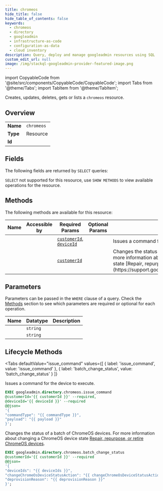 ```yaml
--- 
title: chromeos
hide_title: false
hide_table_of_contents: false
keywords:
  - chromeos
  - directory
  - googleadmin
  - infrastructure-as-code
  - configuration-as-data
  - cloud inventory
description: Query, deploy and manage googleadmin resources using SQL
custom_edit_url: null
image: /img/stackql-googleadmin-provider-featured-image.png
---
```


import CopyableCode from '@site/src/components/CopyableCode/CopyableCode';
import Tabs from '@theme/Tabs';
import TabItem from '@theme/TabItem';

Creates, updates, deletes, gets or lists a <code>chromeos</code> resource.

## Overview
<table><tbody>
<tr><td><b>Name</b></td><td><code>chromeos</code></td></tr>
<tr><td><b>Type</b></td><td>Resource</td></tr>
<tr><td><b>Id</b></td><td><CopyableCode code="googleadmin.directory.chromeos" /></td></tr>
</tbody></table>

## Fields

The following fields are returned by `SELECT` queries:

`SELECT` not supported for this resource, use `SHOW METHODS` to view available operations for the resource.


## Methods

The following methods are available for this resource:

<table>
<thead>
    <tr>
    <th>Name</th>
    <th>Accessible by</th>
    <th>Required Params</th>
    <th>Optional Params</th>
    <th>Description</th>
    </tr>
</thead>
<tbody>
<tr>
    <td><a href="#issue_command"><CopyableCode code="issue_command" /></a></td>
    <td><CopyableCode code="exec" /></td>
    <td><a href="#parameter-customerId"><code>customerId</code></a>, <a href="#parameter-deviceId"><code>deviceId</code></a></td>
    <td></td>
    <td>Issues a command for the device to execute.</td>
</tr>
<tr>
    <td><a href="#batch_change_status"><CopyableCode code="batch_change_status" /></a></td>
    <td><CopyableCode code="exec" /></td>
    <td><a href="#parameter-customerId"><code>customerId</code></a></td>
    <td></td>
    <td>Changes the status of a batch of ChromeOS devices. For more information about changing a ChromeOS device state [Repair, repurpose, or retire ChromeOS devices](https://support.google.com/chrome/a/answer/3523633).</td>
</tr>
</tbody>
</table>

## Parameters

Parameters can be passed in the `WHERE` clause of a query. Check the [Methods](#methods) section to see which parameters are required or optional for each operation.

<table>
<thead>
    <tr>
    <th>Name</th>
    <th>Datatype</th>
    <th>Description</th>
    </tr>
</thead>
<tbody>
<tr id="parameter-customerId">
    <td><CopyableCode code="customerId" /></td>
    <td><code>string</code></td>
    <td></td>
</tr>
<tr id="parameter-deviceId">
    <td><CopyableCode code="deviceId" /></td>
    <td><code>string</code></td>
    <td></td>
</tr>
</tbody>
</table>

## Lifecycle Methods

<Tabs
    defaultValue="issue_command"
    values={[
        { label: 'issue_command', value: 'issue_command' },
        { label: 'batch_change_status', value: 'batch_change_status' }
    ]}
>
<TabItem value="issue_command">

Issues a command for the device to execute.

```sql
EXEC googleadmin.directory.chromeos.issue_command 
@customerId='{{ customerId }}' --required, 
@deviceId='{{ deviceId }}' --required 
@@json=
'{
"commandType": "{{ commandType }}", 
"payload": "{{ payload }}"
}';
```
</TabItem>
<TabItem value="batch_change_status">

Changes the status of a batch of ChromeOS devices. For more information about changing a ChromeOS device state [Repair, repurpose, or retire ChromeOS devices](https://support.google.com/chrome/a/answer/3523633).

```sql
EXEC googleadmin.directory.chromeos.batch_change_status 
@customerId='{{ customerId }}' --required 
@@json=
'{
"deviceIds": "{{ deviceIds }}", 
"changeChromeOsDeviceStatusAction": "{{ changeChromeOsDeviceStatusAction }}", 
"deprovisionReason": "{{ deprovisionReason }}"
}';
```
</TabItem>
</Tabs>
